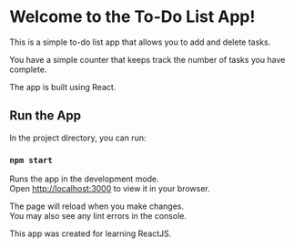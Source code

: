 # Welcome to the To-Do List App!

This is a simple to-do list app that allows you to add and delete tasks. 

You have a simple counter that keeps track the number of tasks you have complete.

The app is built using React.

## Run the App

In the project directory, you can run:

### `npm start`

Runs the app in the development mode.\
Open [http://localhost:3000](http://localhost:3000) to view it in your browser.

The page will reload when you make changes.\
You may also see any lint errors in the console.

This app was created for learning ReactJS.